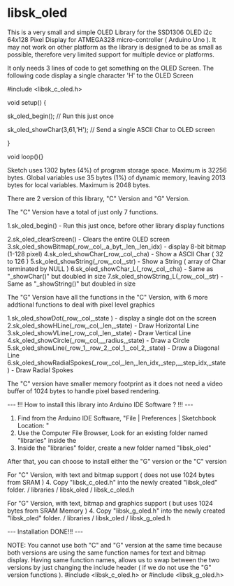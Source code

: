 # libsk_oled

This is a very small and simple OLED Library for the SSD1306 OLED i2c 64x128 Pixel Display for 
ATMEGA328 micro-controller ( Arduino Uno ). It may not work on other platform as the library is designed
to be as small as possible, therefore very limited support for multiple device or platforms. 

It only needs 3 lines of code to get something on the OLED Screen. The following code display
a single character 'H' to the OLED Screen

#include <libsk_c_oled.h> 

void setup() {

  sk_oled_begin(); // Run this just once
  
  sk_oled_showChar(3,61,'H'); // Send a single ASCII Char to OLED screen
  
}

void loop(){}


Sketch uses 1302 bytes (4%) of program storage space. Maximum is 32256 bytes.
Global variables use 35 bytes (1%) of dynamic memory, leaving 2013 bytes for local variables. Maximum is 2048 bytes.



There are 2 version of this library, "C" Version and "G" Version.

The "C" Version have a total of just only 7 functions.

1.sk_oled_begin() - Run this just once, before other library display functions
  
2.sk_oled_clearScreen() - Clears the entire OLED screen
3.sk_oled_showBitmap(_row,_col,_a_byt,_len,_len_idx) - display 8-bit bitmap (1-128 pixel)
4.sk_oled_showChar(_row,_col,_cha) - Show a ASCII Char ( 32 to 126 )
5.sk_oled_showString(_row,_col,_str) - Show a String ( array of Char terminated by NULL )
6.sk_oled_showChar_L(_row,_col,_cha) - Same as "_showChar()" but doubled in size
7.sk_oled_showString_L(_row,_col,_str) - Same as "_showString()" but doubled in size

The "G" Version have all the functions in the "C" Version, with 6 more addtional functions
to deal with pixel level graphics

1.sk_oled_showDot(_row,_col,_state ) - display a single dot on the screen
2.sk_oled_showHLine(_row,_col,_len,_state) - Draw Horizontal Line
3.sk_oled_showVLine(_row,_col,_len,_state) - Draw Vertical Line
4.sk_oled_showCircle(_row,_col,__radius,_state) - Draw a Circle
5.sk_oled_showLine(_row_1,_row_2,_col_1,_col_2,_state) - Draw a Diagonal Line
6.sk_oled_showRadialSpokes(_row,_col,_len,_len_idx,_step,__step_idx,_state) - Draw Radial Spokes

The "C" version have smaller memory footprint as it does not need a video buffer of 1024 bytes to handle pixel
based rendering.

--- !!! How to install this library into Arduino IDE Software ? !!! ---

1. Find <Arduino User Program Folder> from the Arduino IDE Software,
   "File | Preferences | Sketchbook Location: <Arduino User Program Folder>"
2. Use the Computer File Browser,
   Look for an existing folder named "libraries" inside the <Arduino User Program Folder>
3. Inside the "libraries" folder, create a new folder named "libsk_oled"

After that, you can choose to install either the "G" version or the "C" version

For "C" Version, with text and bitmap support ( does not use 1024 bytes from SRAM )
4. Copy "libsk_c_oled.h" into the newly created "libsk_oled" folder. 
   <Arduino User Program Folder> / libraries / libsk_oled / libsk_c_oled.h
   
For "G" Version, with text, bitmap and graphics support ( but uses 1024 bytes from SRAM Memory )
4. Copy "libsk_g_oled.h" into the newly created "libsk_oled" folder. 
    <Arduino User Program Folder> / libraries / libsk_oled / libsk_g_oled.h

--- Installation DONE!!! ---  

NOTE: You cannot use both "C" and "G" version at the same time because both versions are using
the same function names for text and bitmap display. Having same function names, allows us to
swap between the two versions by just changing the include header ( if we do not use the "G" 
version functions ). #include <libsk_c_oled.h> or #include <libsk_g_oled.h>
